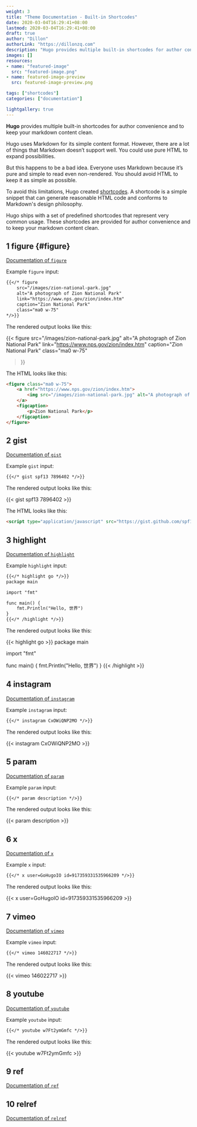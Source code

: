 ```yaml
---
weight: 3
title: "Theme Documentation - Built-in Shortcodes"
date: 2020-03-04T16:29:41+08:00
lastmod: 2020-03-04T16:29:41+08:00
draft: true
author: "Dillon"
authorLink: "https://dillonzq.com"
description: "Hugo provides multiple built-in shortcodes for author convenience and to keep your markdown content clean."
images: []
resources:
- name: "featured-image"
  src: "featured-image.png"
- name: featured-image-preview
  src: featured-image-preview.png

tags: ["shortcodes"]
categories: ["documentation"]

lightgallery: true
---
```


**Hugo** provides multiple built-in shortcodes for author convenience and to keep your markdown content clean.

<!--more-->

Hugo uses Markdown for its simple content format. However, there are a lot of things that Markdown doesn’t support well. You could use pure HTML to expand possibilities.

But this happens to be a bad idea. Everyone uses Markdown because it’s pure and simple to read even non-rendered. You should avoid HTML to keep it as simple as possible.

To avoid this limitations, Hugo created [shortcodes](https://gohugo.io/extras/shortcodes/).
A shortcode is a simple snippet that can generate reasonable HTML code and conforms to Markdown's design philosophy.

Hugo ships with a set of predefined shortcodes that represent very common usage. These shortcodes are provided for author convenience and to keep your markdown content clean.

## 1 figure {#figure}

[Documentation of `figure`](https://gohugo.io/shortcodes/figure/)

Example `figure` input:

```markdown
{{</* figure
    src="/images/zion-national-park.jpg"
    alt="A photograph of Zion National Park"
    link="https://www.nps.gov/zion/index.htm"
    caption="Zion National Park"
    class="ma0 w-75"
*/>}}
```

The rendered output looks like this:

{{< figure
    src="/images/zion-national-park.jpg"
    alt="A photograph of Zion National Park"
    link="https://www.nps.gov/zion/index.htm"
    caption="Zion National Park"
    class="ma0 w-75"
>}}

The HTML looks like this:

```html
<figure class="ma0 w-75">
    <a href="https://www.nps.gov/zion/index.htm">
        <img src="/images/zion-national-park.jpg" alt="A photograph of Zion National Park">
    </a>
    <figcaption>
        <p>Zion National Park</p>
    </figcaption>
</figure>
```

## 2 gist

[Documentation of `gist`](https://gohugo.io/shortcodes/gist/)

Example `gist` input:

```markdown
{{</* gist spf13 7896402 */>}}
```

The rendered output looks like this:

{{< gist spf13 7896402 >}}

The HTML looks like this:

```html
<script type="application/javascript" src="https://gist.github.com/spf13/7896402.js"></script>
```

## 3 highlight

[Documentation of `highlight`](https://gohugo.io/shortcodes/highlight/)

Example `highlight` input:

```markdown
{{</* highlight go */>}}
package main

import "fmt"

func main() {
    fmt.Println("Hello, 世界")
}
{{</* /highlight */>}}
```

The rendered output looks like this:

{{< highlight go >}}
package main

import "fmt"

func main() {
    fmt.Println("Hello, 世界")
}
{{< /highlight >}}

## 4 instagram

[Documentation of `instagram`](https://gohugo.io/shortcodes/instagram/)

Example `instagram` input:

```markdown
{{</* instagram CxOWiQNP2MO */>}}
```

The rendered output looks like this:

{{< instagram CxOWiQNP2MO >}}

## 5 param

[Documentation of `param`](https://gohugo.io/shortcodes/param/)

Example `param` input:

```markdown
{{</* param description */>}}
```

The rendered output looks like this:

{{< param description >}}

## 6 x

[Documentation of `x`](https://gohugo.io/shortcodes/x/)

Example `x` input:

```markdown
{{</* x user=GoHugoIO id=917359331535966209 */>}}
```

The rendered output looks like this:

{{< x user=GoHugoIO id=917359331535966209 >}}

## 7 vimeo

[Documentation of `vimeo`](https://gohugo.io/shortcodes/vimeo/)

Example `vimeo` input:

```markdown
{{</* vimeo 146022717 */>}}
```

The rendered output looks like this:

{{< vimeo 146022717 >}}

## 8 youtube

[Documentation of `youtube`](https://gohugo.io/shortcodes/youtube/)

Example `youtube` input:

```markdown
{{</* youtube w7Ft2ymGmfc */>}}
```

The rendered output looks like this:

{{< youtube w7Ft2ymGmfc >}}

## 9 ref

[Documentation of `ref`](https://gohugo.io/shortcodes/ref/)

## 10  relref

[Documentation of `relref`](https://gohugo.io/shortcodes/relref/)
